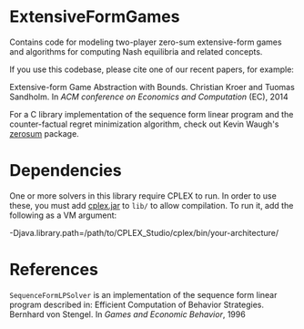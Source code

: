ExtensiveFormGames
==================

Contains code for modeling two-player zero-sum extensive-form games and algorithms for computing Nash equilibria and related concepts.

If you use this codebase, please cite one of our recent papers, for example:

Extensive-form Game Abstraction with Bounds. Christian Kroer and Tuomas Sandholm. In _ACM conference on Economics and Computation_ (EC), 2014

For a C library implementation of the sequence form linear program and the counter-factual regret minimization algorithm, check out Kevin Waugh's [zerosum](http://www.cs.cmu.edu/~./waugh/zerosum.html) package.

Dependencies
============

One or more solvers in this library require CPLEX to run. In order to use these, you must add [cplex.jar](http://www-01.ibm.com/software/commerce/optimization/cplex-optimizer/) to `lib/` to allow compilation. To run it, add the following as a VM argument:

-Djava.library.path=/path/to/CPLEX_Studio/cplex/bin/your-architecture/

References
==========

`SequenceFormLPSolver` is an implementation of the sequence form linear program described in:
Efficient Computation of Behavior Strategies. Bernhard von Stengel. In _Games and Economic Behavior_, 1996


